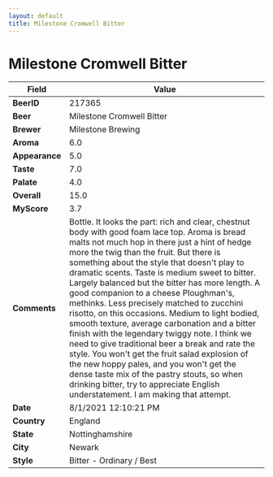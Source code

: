 ```yaml
---
layout: default
title: Milestone Cromwell Bitter
---
```


# Milestone Cromwell Bitter

| Field         | Value     |
|---------------|-----------|
| **BeerID** | 217365 |
| **Beer** | Milestone Cromwell Bitter |
| **Brewer** | Milestone Brewing |
| **Aroma** | 6.0 |
| **Appearance** | 5.0 |
| **Taste** | 7.0 |
| **Palate** | 4.0 |
| **Overall** | 15.0 |
| **MyScore** | 3.7 |
| **Comments** | Bottle. It looks the part: rich and clear, chestnut body with good foam lace top. Aroma is bread malts not much hop in there just a hint of hedge more the twig than the fruit. But there is something about the style that doesn't play to dramatic scents. Taste is medium sweet to bitter. Largely balanced but the bitter has more length. A good companion to a cheese Ploughman's, methinks. Less precisely matched to zucchini risotto, on this occasions. Medium to light bodied, smooth texture, average carbonation and a bitter finish with the legendary twiggy note. I think we need to give traditional beer a break and rate the style. You won't get the fruit salad explosion of the new hoppy pales, and you won't get the dense taste mix of the pastry stouts, so when drinking bitter, try to appreciate English understatement. I am making that attempt. |
| **Date** | 8/1/2021 12:10:21 PM |
| **Country** | England |
| **State** | Nottinghamshire |
| **City** | Newark |
| **Style** | Bitter - Ordinary / Best |
